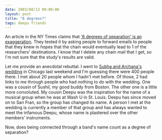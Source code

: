 ```yaml
---
date: 2003/08/13 00:00:00
layout: post
title: "6 degrees?"
tags: deepu friends
---
```


An article in the NY Times claims that ['6 degrees of separation' is an exaggeration](http://www.nytimes.com/2003/08/12/science/12MAIL.html). They tested it by asking people to forward emails to people that they knew in hopes that the chain would eventually lead to 1 of the researchers' destinations. I know that I delete any chain mail that I get, so I'm not sure that the study's results are valid. 

Let me provide an anecdotal rebuttal. I went to [Subha and Archana's wedding](http://www.archana-subhasis.us/) in Chicago last weekend and I'm guessing there were 400 people there. I met about 20 people whom I hadn't met before. Of those, 2 had links to me through people who had nothing to do with the wedding. One was a cousin of Sushil, my good buddy from Boston. The other one is a little more convoluted. My cousin Deepu was the inspiration for the name of a musical group when he was at Wash U in St. Louis. Deepu has since moved on to San Fran, so the group has changed its name. A person I met at the wedding is currently a member of that group and has always wanted to meet the infamous Deepu, whose name is plastered over the other members' instruments.

Now, does being connected through a band's name count as a degree of separation?

